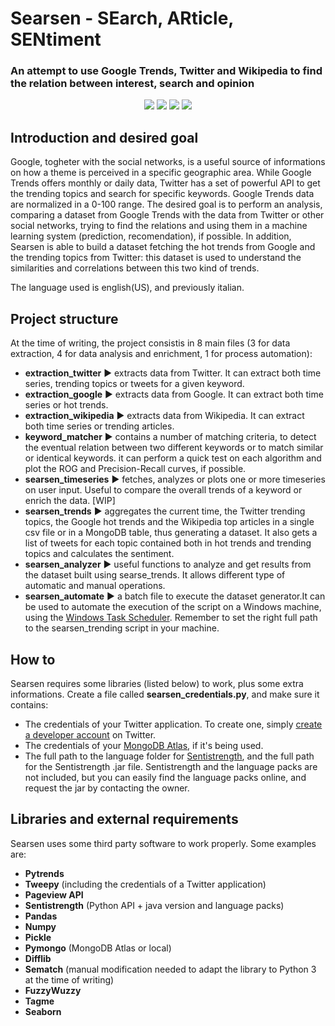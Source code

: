 # Searsen - SEarch, ARticle, SENtiment
### An attempt to use Google Trends, Twitter and Wikipedia to find the relation between interest, search and opinion

<p align=center>
	<img src='https://img.shields.io/badge/version-0.5-blue'/>
	<img src='https://img.shields.io/badge/status-wip-orange'/>
	<img src='https://img.shields.io/badge/python-3.6+-success'/>
	<img src='https://img.shields.io/badge/-master%20thesis-yellow'/>
</p>

## Introduction and desired goal
Google, togheter with the social networks, is a useful source of informations on how a theme is perceived in a specific geographic area.
While Google Trends offers monthly or daily data, Twitter has a set of powerful API to get the trending topics and search for specific keywords. Google Trends data are normalized in a 0-100 range.
The desired goal is to perform an analysis, comparing a dataset from Google Trends with the data from Twitter or other social networks, trying to find the relations and using them in a machine learning system (prediction, recomendation), if possible. In addition, Searsen is able to build a dataset fetching the hot trends from Google and the trending topics from Twitter: this dataset is used to understand the similarities and correlations between this two kind of trends.

The language used is english(US), and previously italian.

## Project structure
At the time of writing, the project consistis in 8 main files (3 for data extraction, 4 for data analysis and enrichment, 1 for process automation):
- **extraction_twitter** :arrow_forward: extracts data from Twitter. It can extract both time series, trending topics or tweets for a given keyword.
- **extraction_google** :arrow_forward: extracts data from Google. It can extract both time series or hot trends.
- **extraction_wikipedia** :arrow_forward: extracts data from Wikipedia. It can extract both time series or trending articles.
- **keyword_matcher** :arrow_forward: contains a number of matching criteria, to detect the eventual relation between two different keywords or to match similar or identical keywords. it can perform a quick test on each algorithm and plot the ROG and Precision-Recall curves, if possible. 
- **searsen_timeseries** :arrow_forward: fetches, analyzes or plots one or more timeseries on user input. Useful to compare the overall trends of a keyword or enrich the data. [WIP]
- **searsen_trends** :arrow_forward: aggregates the current time, the Twitter trending topics, the Google hot trends and the Wikipedia top articles in a single csv file or in a MongoDB table, thus generating a dataset. It also gets a list of tweets for each topic contained both in hot trends and trending topics and calculates the sentiment.
- **searsen_analyzer** :arrow_forward: useful functions to analyze and get results from the dataset built using searse_trends. It allows different type of automatic and manual operations.
- **searsen_automate** :arrow_forward: a batch file to execute the dataset generator.It can be used to automate the execution of the script on a Windows machine, using the [Windows Task Scheduler](https://datatofish.com/python-script-windows-scheduler/). Remember to set the right full path to the searsen_trending script in your machine.

## How to
Searsen requires some libraries (listed below) to work, plus some extra informations. Create a file called **searsen_credentials.py**, and make sure it contains:
- The credentials of your Twitter application. To create one, simply [create a developer account](https://docs.inboundnow.com/guide/create-twitter-application/) on Twitter.
- The credentials of your [MongoDB Atlas](https://www.mongodb.com/cloud/atlas), if it's being used.
- The full path to the language folder for [Sentistrength](http://sentistrength.wlv.ac.uk/), and the full path for the Sentistrength .jar file. Sentistrength and the language packs are not included, but you can easily find the language packs online, and request the jar by contacting the owner.

## Libraries and external requirements
Searsen uses some third party software to work properly. Some examples are:
- **Pytrends**
- **Tweepy** (including the credentials of a Twitter application)
- **Pageview API**
- **Sentistrength** (Python API + java version and language packs)
- **Pandas**
- **Numpy**
- **Pickle**
- **Pymongo** (MongoDB Atlas or local)
- **Difflib**
- **Sematch** (manual modification needed to adapt the library to Python 3 at the time of writing)
- **FuzzyWuzzy**
- **Tagme**
- **Seaborn**